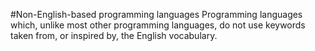  #Non-English-based programming languages
 Programming languages which, unlike most other programming languages, do not use keywords taken from, or inspired by, the English
 vocabulary.
